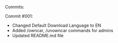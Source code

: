 Commits:

Commit #001:
- Changed Default Download Language to EN
- Added /owncar, /unowncar commands for admins
- Updated README.md file